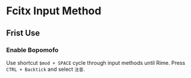 # Fcitx Input Method

## Frist Use

### Enable Bopomofo

Use shortcut `$mod + SPACE` cycle through input methods until Rime. Press
`CTRL + Backtick` and select `注音`.
